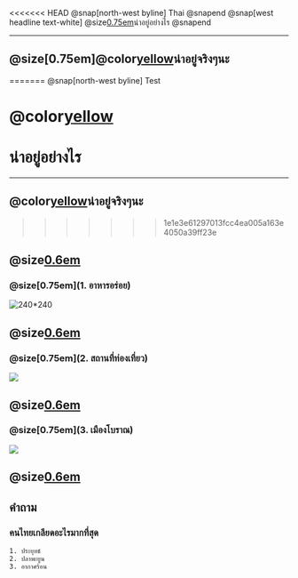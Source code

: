 <<<<<<< HEAD
﻿@snap[north-west byline] Thai @snapend
@snap[west headline text-white] @size[0.75em](@color[orange]ประเทศไทย)น่าอยู่อย่างไร @snapend

---
## @size[0.75em]@color[yellow](ประเทศไทย)น่าอยู่จริงๆนะ
=======
﻿@snap[north-west byline] Test
# @color[yellow](ประเทศไทย)
# น่าอยู่อย่างไร

---
## @color[yellow](ประเทศไทย)น่าอยู่จริงๆนะ
>>>>>>> 1e1e3e61297013fcc4ea005a163e4050a39ff23e

@size[0.6em](ที่@color[yellow](ประเทศไทย)น่าอยู่น่าจะเป็นเพราะอาหารอร่อยกับสถานที่ท่องเที่ยวและเมืองโบราณมั้งครับแต่!ก็ยังมีสิ่งที่ทำให้ประเทศไทยไม่น่าอยู่ก็มีเยอะนะครับแต่จะไม่พูดถึงแล้วกันครับ)
---
### @size[0.75em](1. อาหารอร่อย)
![240*240](https://mpics.mgronline.com/pics/Images/562000009111301.JPEG)

@size[0.6em](ดูสิครับมันน่าอร่อยมากเลยแต่ละรูปที่เห็นประเทศไทยน่าอยู่จริงๆ)
---
###   @size[0.75em](2. สถานที่ท่องเที่ยว)
![](https://travel.mthai.com/app/uploads/2014/12/good.jpg)

@size[0.6em](สถานที่แต่ละที่มีแต่ที่สวยๆทั้งนั้นเลยประเทศไทยน่าอยู่จริงๆ)
---
###    @size[0.75em](3. เมืองโบราณ)
![](https://s.isanook.com/tr/0/rp/r/w728/ya0xa0m1w0/aHR0cHM6Ly9zLmlzYW5vb2suY29tL3RyLzAvdWQvMjgzLzE0MTU4OTEvdGc0Zy5qcGc=.jpg)

@size[0.6em](เมืองโบราณเป็นที่ๆน่าดึงดูดคนมาดูจริงๆเลยครับสวยงามมากประเทศไทยน่าอยู่จริงๆมันน่าอยู่จริงๆแหละครับ)
---
## คำถาม

### คนไทยเกลียดอะไรมากที่สุด
    1. ประยุทธ์
    2. ปลาพะยูน
    3. อากาศร้อน
    




